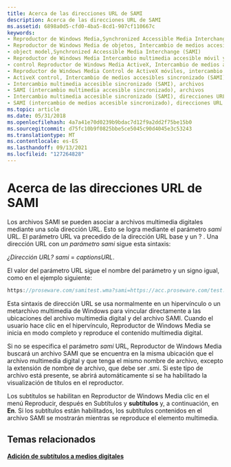 ```yaml
---
title: Acerca de las direcciones URL de SAMI
description: Acerca de las direcciones URL de SAMI
ms.assetid: 6898a0d5-cfd0-4ba5-8cd1-907cf110667c
keywords:
- Reproductor de Windows Media,Synchronized Accessible Media Interchange (SAMI)
- Reproductor de Windows Media de objetos, Intercambio de medios accesibles sincronizado (SAMI)
- object model,Synchronized Accessible Media Interchange (SAMI)
- Reproductor de Windows Media Intercambio multimedia accesible móvil y sincronizado (SAMI)
- control Reproductor de Windows Media ActiveX, Intercambio de medios accesibles sincronizado (SAMI)
- Reproductor de Windows Media Control de ActiveX móviles, intercambio multimedia accesible sincronizado (SAMI)
- ActiveX control, Intercambio de medios accesibles sincronizado (SAMI)
- Intercambio multimedia accesible sincronizado (SAMI), archivos
- SAMI (intercambio multimedia accesible sincronizado), archivos
- Intercambio multimedia accesible sincronizado (SAMI), direcciones URL
- SAMI (intercambio de medios accesible sincronizado), direcciones URL
ms.topic: article
ms.date: 05/31/2018
ms.openlocfilehash: 4a7a41e70d0239b9bdac7d12f9a2dd2f75be15b0
ms.sourcegitcommit: d75fc10b9f0825bbe5ce5045c90d4045e3c53243
ms.translationtype: MT
ms.contentlocale: es-ES
ms.lasthandoff: 09/13/2021
ms.locfileid: "127264828"
---
```

# <a name="about-sami-urls"></a>Acerca de las direcciones URL de SAMI

Los archivos SAMI se pueden asociar a archivos multimedia digitales mediante una sola dirección URL. Esto se logra mediante el parámetro *sami* URL. El parámetro URL va precedido de la dirección URL base y un ? . Una dirección URL con *un parámetro sami* sigue esta sintaxis:

*¿Dirección URL?* *sami* = *captionsURL*.

El valor del parámetro URL sigue el nombre del parámetro y un signo igual, como en el ejemplo siguiente:


```C++
https://proseware.com/samitest.wma?sami=https://acc.proseware.com/test.smi

```



Esta sintaxis de dirección URL se usa normalmente en un hipervínculo o un metarchivo multimedia de Windows para vincular directamente a las ubicaciones del archivo multimedia digital y del archivo SAMI. Cuando el usuario hace clic en el hipervínculo, Reproductor de Windows Media se inicia en modo completo y reproduce el contenido multimedia digital.

Si no se especifica el parámetro *sami* URL, Reproductor de Windows Media buscará un archivo SAMI que se encuentra en la misma ubicación que el archivo multimedia digital y que tenga el mismo nombre de archivo, excepto la extensión de nombre de archivo, que debe ser .smi. Si este tipo de archivo está presente, se abrirá automáticamente si se ha habilitado la visualización de títulos en el reproductor.

Los subtítulos se habilitan en Reproductor de Windows Media  clic en el menú Reproducir, después en Subtítulos y **subtítulos** y, a continuación, en **En**. Si los subtítulos están habilitados, los subtítulos contenidos en el archivo SAMI se mostrarán mientras se reproduce el elemento multimedia.

## <a name="related-topics"></a>Temas relacionados

<dl> <dt>

[**Adición de subtítulos a medios digitales**](adding-closed-captions-to-digital-media.md)
</dt> </dl>

 

 




